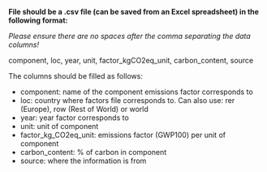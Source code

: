**File should be a .csv file (can be saved from an Excel spreadsheet) in the following format:**

*Please ensure there are no spaces after the comma separating the data columns!*

component, loc, year, unit, factor_kgCO2eq_unit, carbon_content, source

The columns should be filled as follows:
- component: name of the component emissions factor corresponds to
- loc: country where factors file corresponds to. Can also use: rer (Europe), row (Rest of World) or world
- year: year factor corresponds to
- unit: unit of component
- factor_kg_CO2eq_unit: emissions factor (GWP100) per unit of component
- carbon_content: % of carbon in component
- source: where the information is from